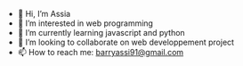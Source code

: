 - 👋 Hi, I’m Assia
- 👀 I’m interested in web programming
- 🌱 I’m currently learning javascript and python
- 💞️ I’m looking to collaborate on web developpement project
- 📫 How to reach me: barryassi91@gmail.com

<!---
monaddresse/monaddresse is a ✨ special ✨ repository because its `README.md` (this file) appears on your GitHub profile.
You can click the Preview link to take a look at your changes.
--->
